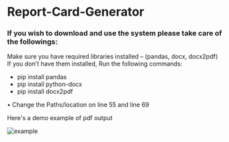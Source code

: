 ﻿# Report-Card-Generator

### If you wish to download and use the system please take care of the followings:

Make sure you have required libraries installed – (pandas, docx, docx2pdf)</br>
If you don’t have them installed, Run the following commands:</br>
-	pip install pandas
-	pip install python-docx
-	pip install docx2pdf

  •	Change the Paths/location on line 55 and line 69 
  
Here's a demo example of pdf output

![example](https://user-images.githubusercontent.com/58567211/127261883-d981a439-f4b8-4ef3-9a63-a2f355729213.png)


